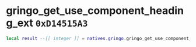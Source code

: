 # gringo_get_use_component_heading_ext `0xD14515A3`

```lua
local result --[[ integer ]] = natives.gringo.gringo_get_use_component_heading_ext(_unk0 --[[ integer ]], _unk1 --[[ integer ]])
```